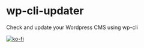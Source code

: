 # wp-cli-updater

Check and update your Wordpress CMS using wp-cli


[![ko-fi](https://ko-fi.com/img/githubbutton_sm.svg)](https://ko-fi.com/L3L5LJ3TB)
